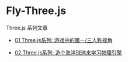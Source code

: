# Fly-Three.js 

Three.js 系列文章

- [01 Three.js系列: 游戏中的第一/三人称视角](https://qiufeng.blue/three/lesson01.html)

- [02 Three.js系列: 造个海洋球池来学习物理引擎](https://qiufeng.blue/three/lesson02.html)
